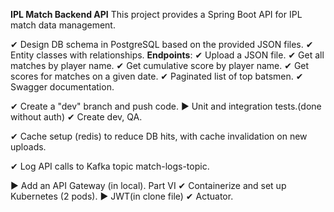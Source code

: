 **IPL Match Backend API**
This project provides a Spring Boot API for IPL match data management.

✔ Design DB schema in PostgreSQL based on the provided JSON files.
✔ Entity classes with relationships.
 **Endpoints**:
✔ Upload a JSON file.
✔ Get all matches by player name.
✔ Get cumulative score by player name.
✔ Get scores for matches on a given date.
✔ Paginated list of top batsmen.
✔ Swagger documentation.

 ✔ Create a "dev" branch and push code.
 ▶ Unit and integration tests.(done without auth)
 ✔ Create dev, QA.
 
 ✔ Cache setup (redis) to reduce DB hits, with cache invalidation on new uploads.

 ✔ Log API calls to Kafka topic match-logs-topic.

 ▶ Add an API Gateway (in local).
Part VI
 ✔ Containerize and set up Kubernetes (2 pods).
 ▶ JWT(in clone file) 
 ✔ Actuator.
